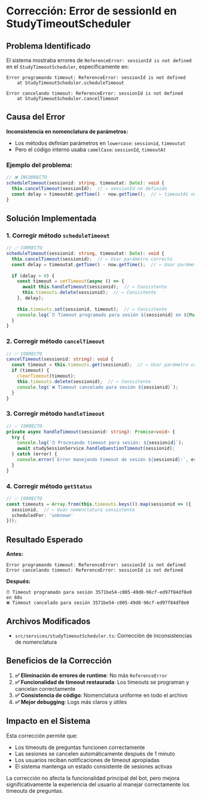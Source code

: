 # Corrección: Error de sessionId en StudyTimeoutScheduler

## Problema Identificado

El sistema mostraba errores de `ReferenceError: sessionId is not defined` en el `StudyTimeoutScheduler`, específicamente en:

```
Error programando timeout: ReferenceError: sessionId is not defined
    at StudyTimeoutScheduler.scheduleTimeout
    
Error cancelando timeout: ReferenceError: sessionId is not defined
    at StudyTimeoutScheduler.cancelTimeout
```

## Causa del Error

**Inconsistencia en nomenclatura de parámetros:**
- Los métodos definían parámetros en `lowercase`: `sessionid`, `timeoutat`
- Pero el código interno usaba `camelCase`: `sessionId`, `timeoutAt`

### Ejemplo del problema:
```typescript
// ❌ INCORRECTO
scheduleTimeout(sessionid: string, timeoutat: Date): void {
  this.cancelTimeout(sessionId);  // ← sessionId no definido
  const delay = timeoutAt.getTime() - now.getTime();  // ← timeoutAt no definido
}
```

## Solución Implementada

### 1. Corregir método `scheduleTimeout`
```typescript
// ✅ CORRECTO
scheduleTimeout(sessionid: string, timeoutat: Date): void {
  this.cancelTimeout(sessionid);  // ← Usar parámetro correcto
  const delay = timeoutat.getTime() - now.getTime();  // ← Usar parámetro correcto
  
  if (delay > 0) {
    const timeout = setTimeout(async () => {
      await this.handleTimeout(sessionid);  // ← Consistente
      this.timeouts.delete(sessionid);  // ← Consistente
    }, delay);
    
    this.timeouts.set(sessionid, timeout);  // ← Consistente
    console.log(`⏰ Timeout programado para sesión ${sessionid} en ${Math.round(delay / 1000)}s`);
  }
}
```

### 2. Corregir método `cancelTimeout`
```typescript
// ✅ CORRECTO
cancelTimeout(sessionid: string): void {
  const timeout = this.timeouts.get(sessionid);  // ← Usar parámetro correcto
  if (timeout) {
    clearTimeout(timeout);
    this.timeouts.delete(sessionid);  // ← Consistente
    console.log(`❌ Timeout cancelado para sesión ${sessionid}`);
  }
}
```

### 3. Corregir método `handleTimeout`
```typescript
// ✅ CORRECTO
private async handleTimeout(sessionid: string): Promise<void> {
  try {
    console.log(`⏰ Procesando timeout para sesión: ${sessionid}`);
    await studySessionService.handleQuestionTimeout(sessionid);
  } catch (error) {
    console.error(`Error manejando timeout de sesión ${sessionid}:`, error);
  }
}
```

### 4. Corregir método `getStatus`
```typescript
// ✅ CORRECTO
const timeouts = Array.from(this.timeouts.keys()).map(sessionid => ({
  sessionid,  // ← Usar nomenclatura consistente
  scheduledFor: 'unknown'
}));
```

## Resultado Esperado

**Antes:**
```
Error programando timeout: ReferenceError: sessionId is not defined
Error cancelando timeout: ReferenceError: sessionId is not defined
```

**Después:**
```
⏰ Timeout programado para sesión 3571be54-c005-49d8-96cf-ed97f84df8e0 en 60s
❌ Timeout cancelado para sesión 3571be54-c005-49d8-96cf-ed97f84df8e0
```

## Archivos Modificados

- `src/services/studyTimeoutScheduler.ts`: Corrección de inconsistencias de nomenclatura

## Beneficios de la Corrección

1. **✅ Eliminación de errores de runtime**: No más `ReferenceError`
2. **✅ Funcionalidad de timeout restaurada**: Los timeouts se programan y cancelan correctamente
3. **✅ Consistencia de código**: Nomenclatura uniforme en todo el archivo
4. **✅ Mejor debugging**: Logs más claros y útiles

## Impacto en el Sistema

Esta corrección permite que:
- Los timeouts de preguntas funcionen correctamente
- Las sesiones se cancelen automáticamente después de 1 minuto
- Los usuarios reciban notificaciones de timeout apropiadas
- El sistema mantenga un estado consistente de sesiones activas

La corrección no afecta la funcionalidad principal del bot, pero mejora significativamente la experiencia del usuario al manejar correctamente los timeouts de preguntas. 